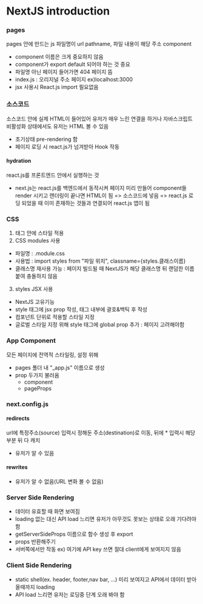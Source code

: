 # NextJS introduction

### pages

pages 안에 만드는 js 파일명이 url pathname, 파일 내용이 해당 주소 component

- component 이름은 크게 중요하지 않음
- component가 export default 되어야 하는 것 중요
- 파일명 아닌 페이지 들어가면 404 페이지 뜸
- index.js : 오리지널 주소 페이지 ex)localhost:3000
- jsx 사용시 React.js import 필요없음

### 소스코드

소스코드 안에 실제 HTML이 들어있어 유저가 매우 느린 연결을 하거나 자바스크립트 비활성화 상태에서도 유저는 HTML 볼 수 있음

- 초기상태 pre-rendering 함
- 페이지 로딩 시 react.js가 넘겨받아 Hook 작동

#### hydration

react.js를 프론트엔드 안에서 실행하는 것

- next.js는 react.js를 백엔드에서 동작시켜 페이지 미리 만들어 component들 render 시키고 렌더링이 끝나면 HTML이 됨 => 소스코드에 넣음 => react.js 로딩 되었을 때 이미 존재하는 것들과 연결되어 react.js 앱이 됨

### CSS

1. 태그 안에 스타일 적용
2. CSS modules 사용

- 파일명 : .module.css
- 사용법 : import styles from "파일 위치", classname={styles.클래스이름}
- 클래스명 재사용 가능 : 페이지 빌드될 때 NextJS가 해당 클래스명 뒤 랜덤한 이름 붙여 충돌하지 않음

3. styles JSX 사용

- NextJS 고유기능
- style 태그에 jsx prop 작성, 태그 내부에 괄호&백틱 후 작성
- 컴포넌트 단위로 적용할 스타일 지정
- 글로벌 스타일 지정 위해 style 태그에 global prop 추가 : 페이지 고려해야함

### App Component

모든 페이지에 전역적 스타일링, 설정 위해

- pages 폴더 내 "\_app.js" 이름으로 생성
- prop 두가지 불러옴
  - component
  - pageProps

### next.config.js

#### redirects

url에 특정주소(source) 입력시 정해둔 주소(destination)로 이동,
뒤에 \* 입력시 해당부분 뒤 다 캐치

- 유저가 알 수 있음

#### rewrites

- 유저가 알 수 없음(URL 변화 볼 수 없음)

### Server Side Rendering

- 데이터 유효할 때 화면 보여짐
- loading 없는 대신 API load 느리면 유저가 아무것도 못보는 상태로 오래 기다려야 함
- getServerSideProps 이름으로 함수 생성 후 export
- props 반환해주기
- 서버쪽에서만 작동 ex) 여기에 API key 쓰면 절대 client에게 보여지지 않음

### Client Side Rendering

- static shell(ex. header, footer,nav bar, ...) 미리 보여지고 API에서 데이터 받아올때까지 loading
- API load 느리면 유저는 로딩중 단계 오래 봐야 함
